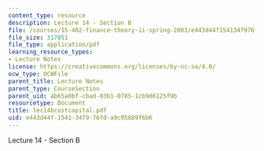 ```yaml
---
content_type: resource
description: Lecture 14 - Section B
file: /courses/15-402-finance-theory-ii-spring-2003/e443d44f154134f976fda9c95889f6b6_lec14bcostcapital.pdf
file_size: 317851
file_type: application/pdf
learning_resource_types:
- Lecture Notes
license: https://creativecommons.org/licenses/by-nc-sa/4.0/
ocw_type: OCWFile
parent_title: Lecture Notes
parent_type: CourseSection
parent_uid: ab65a0bf-cbad-03b1-0785-1cb9d6125f9b
resourcetype: Document
title: lec14bcostcapital.pdf
uid: e443d44f-1541-34f9-76fd-a9c95889f6b6
---
```

Lecture 14 - Section B